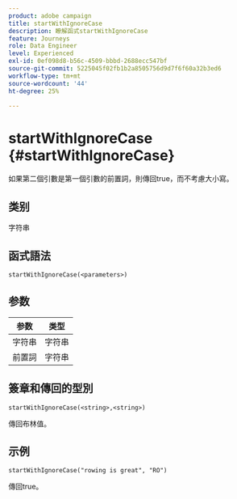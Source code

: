 ```yaml
---
product: adobe campaign
title: startWithIgnoreCase
description: 瞭解函式startWithIgnoreCase
feature: Journeys
role: Data Engineer
level: Experienced
exl-id: 0ef098d8-b56c-4509-bbbd-2688ecc547bf
source-git-commit: 5225045f02fb1b2a8505756d9d7f6f60a32b3ed6
workflow-type: tm+mt
source-wordcount: '44'
ht-degree: 25%

---
```


# startWithIgnoreCase {#startWithIgnoreCase}

如果第二個引數是第一個引數的前置詞，則傳回true，而不考慮大小寫。

## 类别

字符串

## 函式語法

`startWithIgnoreCase(<parameters>)`

## 参数

| 参数 | 类型 |
|-------------|--------|
| 字符串 | 字符串 |
| 前置詞 | 字符串 |

## 簽章和傳回的型別

`startWithIgnoreCase(<string>,<string>)`

傳回布林值。

## 示例

`startWithIgnoreCase("rowing is great", "RO")`

傳回true。
